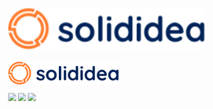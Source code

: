 # <img src="logo-solididea.apps.svg" width="400">
![Banner de Solididea.Apps](logo-solididea.apps.svg)

<p align="left">
 <img src="https://encrypted-tbn0.gstatic.com/images?q=tbn:ANd9GcRFBft2UUnBGYpomEO8CUaA7d1i_OUSbsp7Iw&s" width="50">

 <img src="https://uxwing.com/wp-content/themes/uxwing/download/brands-and-social-media/google-sheets-icon.png" width="50" >

<img src="https://upload.wikimedia.org/wikipedia/commons/2/2f/Google_Apps_Script.svg" width="50">


</p>
